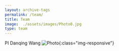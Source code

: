 ```yaml
---
layout: archive-tags
permalink: /team/
title: Team
image:  ./assets/images/Photo0.jpg
type: team
---
```


PI
Danqing Wang
![Photo](/assets/images/Sum.png){:class="img-responsive"}



